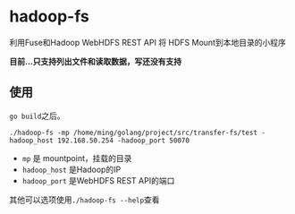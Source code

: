 # hadoop-fs

利用Fuse和Hadoop WebHDFS REST API 将 HDFS Mount到本地目录的小程序

**目前...只支持列出文件和读取数据，写还没有支持**

## 使用

`go build`之后。

`./hadoop-fs -mp /home/ming/golang/project/src/transfer-fs/test -hadoop_host 192.168.50.254 -hadoop_port 50070`

* `mp` 是 mountpoint，挂载的目录
* `hadoop_host` 是Hadoop的IP
* `hadoop_port` 是WebHDFS REST API的端口

其他可以选项使用`./hadoop-fs --help`查看

